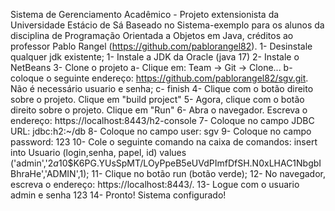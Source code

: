 Sistema de Gerenciamento Acadêmico - Projeto extensionista da Universidade Estácio de Sá
Baseado no Sistema-exemplo para os alunos da disciplina de Programação Orientada a Objetos em Java, créditos ao professor Pablo Rangel (https://github.com/pablorangel82).
1- Desinstale qualquer jdk existente; 1- Instale a JDK da Oracle (java 17) 2- Instale o NetBeans 3- Clone o projeto a- Clique em: Team -> Git -> Clone... b- coloque o seguinte endereço: https://github.com/pablorangel82/sgv.git. Não é necessário usuario e senha; c- finish
4- Clique com o botão direito sobre o projeto. Clique em "build project" 5- Agora, clique com o botão direito sobre o projeto. Clique em "Run" 6- Abra o navegador. Escreva o endereço: https://localhost:8443/h2-console 7- Coloque no campo JDBC URL: jdbc:h2:~/db 8- Coloque no campo user: sgv 9- Coloque no campo password: 123 10- Cole o seguinte comando na caixa de comandos:
insert into Usuario (login,senha, papel, id) values ('admin','$2a$10$K6PG.YUsSpMT/LOyPpeB5eUVdPImfDfSH.N0xLHAC1NbgbIBhraHe','ADMIN',1);
11- Clique no botão run (botão verde);
12- No navegador, escreva o endereço: https://localhost:8443/. 13- Logue com o usuario admin e senha 123 14- Pronto! Sistema configurado!
